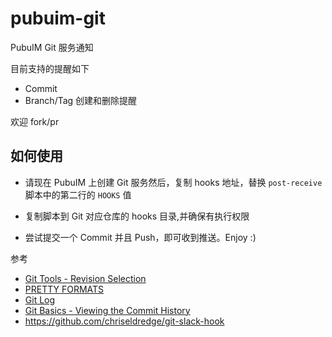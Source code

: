# pubuim-git

PubuIM Git 服务通知

目前支持的提醒如下

- Commit
- Branch/Tag 创建和删除提醒

欢迎 fork/pr 

## 如何使用

- 请现在 PubuIM 上创建 Git 服务然后，复制 hooks 地址，替换 `post-receive` 脚本中的第二行的 `HOOKS` 值

- 复制脚本到 Git 对应仓库的 hooks 目录,并确保有执行权限

- 尝试提交一个 Commit 并且 Push，即可收到推送。Enjoy :)



参考

- [Git Tools - Revision Selection](https://git-scm.com/book/tr/v2/Git-Tools-Revision-Selectio)
- [PRETTY FORMATS](http://git-scm.com/docs/pretty-formats)
- [Git Log](https://git-scm.com/docs/git-log)
- [Git Basics - Viewing the Commit History](https://git-scm.com/book/tr/v2/Git-Basics-Viewing-the-Commit-History)
- https://github.com/chriseldredge/git-slack-hook
